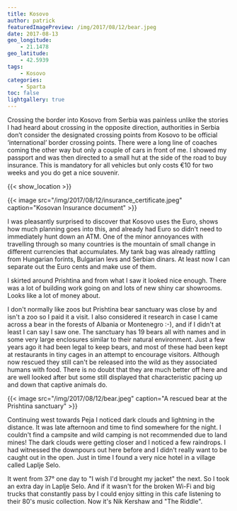 ```yaml
---
title: Kosovo
author: patrick
featuredImagePreview: /img/2017/08/12/bear.jpeg
date: 2017-08-13
geo_longitude:
    - 21.1478
geo_latitude:
    - 42.5939
tags:
    - Kosovo
categories:
    - Sparta
toc: false
lightgallery: true
---
```

Crossing the border into Kosovo from Serbia was painless unlike the stories I had heard about crossing in the opposite direction, authorities in Serbia don’t consider the designated crossing points from Kosovo to be official ‘international’ border crossing points. There were a long line of coaches coming the other way but only a couple of cars in front of me. I showed my passport and was then directed to a small hut at the side of the road to buy insurance. This is mandatory for all vehicles but only costs €10 for two weeks and you do get a nice souvenir.

<!--more-->

{{< show_location >}}

{{< image src="/img/2017/08/12/insurance_certificate.jpeg" caption="Kosovan Insurance document" >}}

I was pleasantly surprised to discover that Kosovo uses the Euro, shows how much planning goes into this, and already had Euro so didn't need to immediately hunt down an ATM. One of the minor annoyances with travelling through so many countries is the mountain of small change in different currencies that accumulates. My tank bag was already rattling from Hungarian forints, Bulgarian levs and Serbian dinars. At least now I can separate out the Euro cents and make use of them.

I skirted around Prishtina and from what I saw it looked nice enough. There was a lot of building work going on and lots of new shiny car showrooms. Looks like a lot of money about.

I don't normally like zoos but Prishtina bear sanctuary was close by and isn't a zoo so I paid it a visit. I also considered it research in case I came across a bear in the forests of Albania or Montenegro :-), and if I didn't at least I can say I saw one. The sanctuary has 19 bears all with names and in some very large enclosures similar to their natural environment. Just a few years ago it had been legal to keep bears, and most of these had been kept at restaurants in tiny cages in an attempt to encourage visitors. Although now rescued they still can't be released into the wild as they associated humans with food. There is no doubt that they are much better off here and are well looked after but some still displayed that characteristic pacing up and down that captive animals do.

{{< image src="/img/2017/08/12/bear.jpeg" caption="A rescued bear at the Prishtina sanctuary" >}}

Continuing west towards Peja I noticed dark clouds and lightning in the distance. It was late afternoon and time to find somewhere for the night. I couldn't find a campsite and wild camping is not recommended due to land mines! The dark clouds were getting closer and I noticed a few raindrops. I had witnessed the downpours out here before and I didn't really want to be caught out in the open. Just in time I found a very nice hotel in a village called Laplje Selo.

It went from 37° one day to "I wish I'd brought my jacket" the next. So I took an extra day in Laplje Selo. And if it wasn't for the broken Wi-Fi and big trucks that constantly pass by I could enjoy sitting in this cafe listening to their 80's music collection. Now it's Nik Kershaw and "The Riddle".
